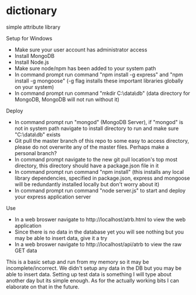 # dictionary
simple attribute library

Setup for Windows
<ul>
  <li>Make sure your user account has administrator access</li>
  <li>Install MongoDB</li>
  <li>Install Node.js</li>
  <li>Make sure node/npm has been added to your system path</li>
  <li>In command prompt run command "npm install -g express" and "npm install -g mongoose" (-g flag installs these important libraries globally on your system)</li>
  <li>In command prompt run command "mkdir C:\data\db" (data directory for MongoDB, MongoDB will not run without it)</li>
</ul>

Deploy
<ul>
  <li>In command prompt run "mongod" (MongoDB Server), if "mongod" is not in system path navigate to install directory to run and make sure "C:\data\db" exists</li>
  <li>Git pull the master branch of this repo to some easy to access directory, please do not overwrite any of the master files. Perhaps make a personal branch?</li>
  <li>In command prompt navigate to the new git pull location's top most directory, this directory should have a package.json file in it</li>
  <li>In command prompt run command "npm install" (this installs any local library dependencies, specified in package.json, express and mongoose will be redundantly installed locally but don't worry about it)</li>
  <li>In command prompt run command "node server.js" to start and deploy your express application server</li>
</ul>

Use
<ul>
  <li>In a web broswer navigate to http://localhost/atrb.html to view the web application</li>
  <li>Since there is no data in the database yet you will see nothing but you may be able to insert data, give it a try</li>
  <li>In a web broswer navigate to http://localhost/api/atrb to view the raw GET data</li>
</ul>

This is a basic setup and run from my memory so it may be incomplete/incorrect. We didn't setup any data in the DB but you may be able to insert data. Setting up test data is something I will type about another day but its simple enough. As for the actually working bits I can elaborate on that in the future.
